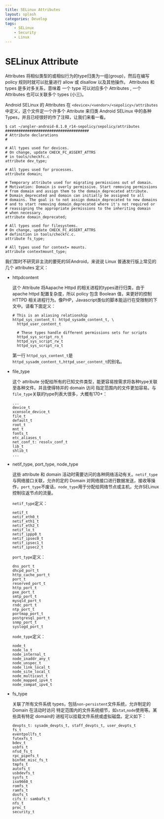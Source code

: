 ```yaml
---
title: SELinux Attributes
layout: splash
categories: Develop
tags:
    - SELinux
    - Security
    - Linux
---
```


# SELinux Attribute

Attributes 将相似类型的或相似行为的type归类为一组(group)，然后在编写 policy 规则时就可以批量进行 allow 或 disallow 以及其他操作。
Attributes 和 types 是多对多关系，意味着 一个 type 可以对应多个 Attributes , 一个 Attributes 也可以关联多个 types (小三)。

Android SELinux 的 Attributes 在 `<device>/<vendor>/<sepolicy>/attributes`中定义，这个文件定一个许多个 Attribute 来归类 Android SELinux 中的各种
Types，并且已经很好的作了注释，让我们来看一看。


```
$ cat ~/angler-android-8.1.0_r14-sepolicy/sepolicy/attributes
######################################
# Attribute declarations
#

# All types used for devices.
# On change, update CHECK_FC_ASSERT_ATTRS
# in tools/checkfc.c
attribute dev_type;

# All types used for processes.
attribute domain;

# Temporary attribute used for migrating permissions out of domain.
# Motivation: Domain is overly permissive. Start removing permissions
# from domain and assign them to the domain_deprecated attribute.
# Domain_deprecated and domain can initially be assigned to all
# domains. The goal is to not assign domain_deprecated to new domains
# and to start removing domain_deprecated where it's not required or
# reassigning the appropriate permissions to the inheriting domain
# when necessary.
attribute domain_deprecated;

# All types used for filesystems.
# On change, update CHECK_FC_ASSERT_ATTRS
# definition in tools/checkfc.c.
attribute fs_type;

# All types used for context= mounts.
attribute contextmount_type;
```

我们暂时不研究非主流的要死的SEAndroid，来说说 Linux 普通发行版上常见的几个 attributes 定义：

- httpdcontent

    这个 Attribute 将Aapache Httpd 的相关进程的types进行归类，由于 apache httpd 配置复杂度，所以 policy 包含 Boolean 值，来更好的控制 HTTPD 相关进程行为。像PHP，Javascript类似的脚本能运行在受限制的下文中。请看下面定义：

    ```
    # This is an aliasing relationship
    httpd_sys_content_t: httpd_sysadm_content_t, \
      httpd_user_content_t

      # These types handle different permissions sets for scripts
      httpd_sys_script_ro_t
      httpd_sys_script_rw_t
      httpd_sys_script_ra_t
    ```

  第一行 `httpd_sys_content_t`是`httpd_sysadm_content_t,httpd_user_content_t`的别名。

- file_type

    这个 attribute 分配给所有的已知文件类型，能更容易按需求将各种type关联至各种文件。并且使得特并的 domain 访问 指定范围内的文件更加容易。与`file_type`关联的type列表大很多，大概有170+：

    ```
    ...
    device_t
    xconsole_device_t
    file_t
    default_t
    root_t
    mnt_t
    fonts_t
    etc_aliases_t
    net_conf_t: resolv_conf_t
    lib_t
    shlib_t
    ...
    ```

- netif_type, port_type, node_type

    这些 attribute 和 domain 活动时需要访问的各种网络活动有关。`netif_type`与网络接口关联，允许的定的 Domain 对网络接口进行数据发送，接收等操作，`port_type`不废话，`node_type`用于分配给网络节点或主机，允许SELinux控制往返节点的流量。

    `netif_type`定义：
    ```
    netif_t
    netif_eth0_t
    netif_eth1_t
    netif_eth2_t
    netif_lo_t
    netif_ippp0_t
    netif_ipsec0_t
    netif_ipsec1_t
    netif_ipsec2_t
    ```

    `port_type`定义：
    ```
    dns_port_t
    dhcpd_port_t
    http_cache_port_t
    port_t
    reserved_port_t
    http_port_t
    pxe_port_t
    smtp_port_t
    mysqld_port_t
    rndc_port_t
    ntp_port_t
    portmap_port_t
    postgresql_port_t
    snmp_port_t
    syslogd_port_t
    ```

    `node_type`定义：
    ```
    node_t
    node_lo_t
    node_internal_t
    node_inaddr_any_t
    node_unspec_t
    node_link_local_t
    node_site_local_t
    node_multicast_t
    node_mapped_ipv4_t
    node_compat_ipv4_t
    ```

- fs_type

    关联了所有文件系统 types，包括`non-persistent`文件系统，允许制定的 Domain 在活动时访问 特定范围内的文件系统细节，如`stat`,`node`使用等。某些具有特定 domain的 进程可以挂载文件系统或虚拟磁盘。定义如下：
    ```
    devpts_t: sysadm_devpts_t, staff_devpts_t, user_devpts_t
    fs_t
    eventpollfs_t
    futexfs_t
    bdev_t
    usbfs_t
    nfsd_fs_t
    rpc_pipefs_t
    binfmt_misc_fs_t
    tmpfs_t
    autofs_t
    usbdevfs_t
    sysfs_t
    iso9660_t
    romfs_t
    ramfs_t
    dosfs_t
    cifs_t: sambafs_t
    nfs_t
    proc_t
    security_t
    ```
